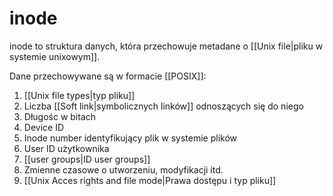 # inode
inode to struktura danych, która przechowuje metadane o [[Unix file|pliku w systemie unixowym]]. 

Dane przechowywane są w formacie [[POSIX]]:
1. [[Unix file types|typ pliku]]
2. Liczba [[Soft link|symbolicznych linków]] odnoszących się do niego
3. Długośc w bitach
4. Device ID
5. Inode number identyfikujący plik w systemie plików
6. User ID użytkownika
7. [[user groups|ID user groups]]
8. Zmienne czasowe o utworzeniu, modyfikacji itd.
9. [[Unix Acces rights and file mode|Prawa dostępu i typ pliku]]
